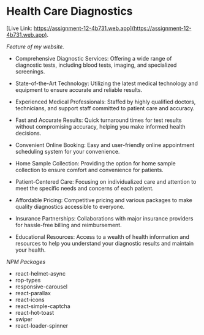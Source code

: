 # Health Care Diagnostics


[Live Link: https://assignment-12-4b731.web.app](https://assignment-12-4b731.web.app).

*Feature of my website.*

* Comprehensive Diagnostic Services: Offering a wide range of diagnostic tests, including blood tests, imaging, and specialized screenings.

* State-of-the-Art Technology: Utilizing the latest medical technology and equipment to ensure accurate and reliable results.

* Experienced Medical Professionals: Staffed by highly qualified doctors, technicians, and support staff committed to patient care and accuracy.

* Fast and Accurate Results: Quick turnaround times for test results without compromising accuracy, helping you make informed health decisions.

* Convenient Online Booking: Easy and user-friendly online appointment scheduling system for your convenience.

* Home Sample Collection: Providing the option for home sample collection to ensure comfort and convenience for patients.

* Patient-Centered Care: Focusing on individualized care and attention to meet the specific needs and concerns of each patient.

* Affordable Pricing: Competitive pricing and various packages to make quality diagnostics accessible to everyone.

* Insurance Partnerships: Collaborations with major insurance providers for hassle-free billing and reimbursement.

* Educational Resources: Access to a wealth of health information and resources to help you understand your diagnostic results and maintain your health.

*NPM Packages*

* react-helmet-async
* rop-types
* responsive-carousel
* react-parallax
* react-icons
* react-simple-captcha
* react-hot-toast
* swiper
* react-loader-spinner
